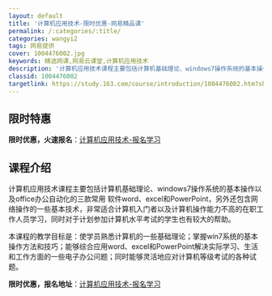 ```yaml
---
layout: default
title: '计算机应用技术-限时优惠-网易精品课'
permalink: /:categories/:title/
categories: wangyi2
tags: 网易提供
cover: 1004476002.jpg
keywords: 精选网课,网易云课堂,计算机应用技术
description: '计算机应用技术课程主要包括计算机基础理论、windows7操作系统的基本操作以及office办公自动化的三款常用软件wo'
classid: 1004476002
targetlink: https://study.163.com/course/introduction/1004476002.htm?share=1&shareId=1025206652&utm_campaign=share&utm_medium=iphoneShare&utm_source=&utm_u=1025206652
---
```


## 限时特惠

**限时优惠，火速报名**：[计算机应用技术-报名学习](https://study.163.com/course/introduction/1004476002.htm?share=1&shareId=1025206652&utm_campaign=share&utm_medium=iphoneShare&utm_source=&utm_u=1025206652)

## 课程介绍

计算机应用技术课程主要包括计算机基础理论、windows7操作系统的基本操作以及office办公自动化的三款常用 软件word、excel和PowerPoint，另外还包含网络操作的一些基本技术，非常适合计算机入门者以及计算机操作能力不高的在职工作人员学习，同时对于计划参加计算机水平考试的学生也有较大的帮助。



本课程的教学目标是：使学员熟悉计算机的一些基础理论；掌握win7系统的基本操作方法和技巧；能够综合应用word、excel和PowerPoint解决实际学习、生活和工作方面的一些电子办公问题；同时能够灵活地应对计算机等级考试的各种试题。

**限时优惠，报名地址**：[计算机应用技术-报名学习](https://study.163.com/course/introduction/1004476002.htm?share=1&shareId=1025206652&utm_campaign=share&utm_medium=iphoneShare&utm_source=&utm_u=1025206652)


